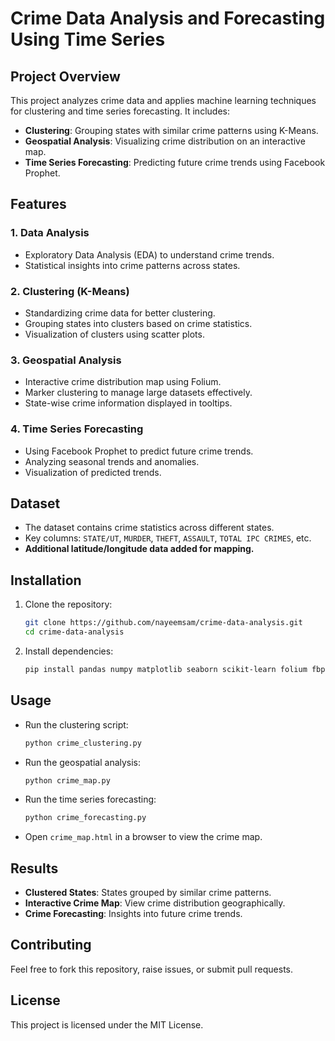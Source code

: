 # Crime Data Analysis and Forecasting Using Time Series

## Project Overview
This project analyzes crime data and applies machine learning techniques for clustering and time series forecasting. It includes:
- **Clustering**: Grouping states with similar crime patterns using K-Means.
- **Geospatial Analysis**: Visualizing crime distribution on an interactive map.
- **Time Series Forecasting**: Predicting future crime trends using Facebook Prophet.

## Features
### 1. Data Analysis
- Exploratory Data Analysis (EDA) to understand crime trends.
- Statistical insights into crime patterns across states.

### 2. Clustering (K-Means)
- Standardizing crime data for better clustering.
- Grouping states into clusters based on crime statistics.
- Visualization of clusters using scatter plots.

### 3. Geospatial Analysis
- Interactive crime distribution map using Folium.
- Marker clustering to manage large datasets effectively.
- State-wise crime information displayed in tooltips.

### 4. Time Series Forecasting
- Using Facebook Prophet to predict future crime trends.
- Analyzing seasonal trends and anomalies.
- Visualization of predicted trends.

## Dataset
- The dataset contains crime statistics across different states.
- Key columns: `STATE/UT`, `MURDER`, `THEFT`, `ASSAULT`, `TOTAL IPC CRIMES`, etc.
- **Additional latitude/longitude data added for mapping.**

## Installation
1. Clone the repository:
   ```bash
   git clone https://github.com/nayeemsam/crime-data-analysis.git
   cd crime-data-analysis
   ```
2. Install dependencies:
   ```bash
   pip install pandas numpy matplotlib seaborn scikit-learn folium fbprophet
   ```

## Usage
- Run the clustering script:
  ```bash
  python crime_clustering.py
  ```
- Run the geospatial analysis:
  ```bash
  python crime_map.py
  ```
- Run the time series forecasting:
  ```bash
  python crime_forecasting.py
  ```
- Open `crime_map.html` in a browser to view the crime map.

## Results
- **Clustered States**: States grouped by similar crime patterns.
- **Interactive Crime Map**: View crime distribution geographically.
- **Crime Forecasting**: Insights into future crime trends.

## Contributing
Feel free to fork this repository, raise issues, or submit pull requests.

## License
This project is licensed under the MIT License.
